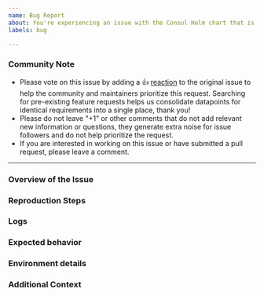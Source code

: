 ```yaml
---
name: Bug Report
about: You're experiencing an issue with the Consul Helm chart that is different than the documented behavior.
labels: bug

---
```


<!--- Please keep this note for the community --->

### Community Note

* Please vote on this issue by adding a 👍 [reaction](https://blog.github.com/2016-03-10-add-reactions-to-pull-requests-issues-and-comments/) to the original issue to help the community and maintainers prioritize this request. Searching for pre-existing feature requests helps us consolidate datapoints for identical requirements into a single place, thank you!
* Please do not leave "+1" or other comments that do not add relevant new information or questions, they generate extra noise for issue followers and do not help prioritize the request.
* If you are interested in working on this issue or have submitted a pull request, please leave a comment.

<!--- Thank you for keeping this note for the community --->

---

<!--- When filing a bug, please include the following headings if possible. Any example text in this template can be deleted. --->

### Overview of the Issue

<!--- Please describe the issue you are having and how you encountered the problem. --->

### Reproduction Steps

<!--- 

In order to effectively and quickly resolve the issue, please provide exact steps that allow us the reproduce the problem. If no steps are provided, then it will likely take longer to get the issue resolved. An example that you can follow is provided below. 

Steps to reproduce this issue, eg:

1. When running helm install with the following `values.yml`:
```
global:
  domain: consul
  datacenter: dc1
server:
  replicas: 1
  bootstrapExpect: 1
connectInject:
  enabled: true
controller:
  enabled: true
```
1. View error

  --->

### Logs

<!---

Provide log files from Consul Kubernetes components by providing output from `kubectl logs` from the pod and container that is surfacing the issue. 

<details>
  <summary>Logs</summary>

```
output from 'kubectl logs' in relevant components
```

</details>

--->

### Expected behavior

<!--- What was the expected result after following the reproduction steps? --->

### Environment details

<!---

If not already included, please provide the following:
- `consul-k8s` version:
- `consul-helm` version:
- `values.yaml` used to deploy the helm chart:

Additionally, please provide details regarding the Kubernetes Infrastructure, as shown below:
- Kubernetes version: v1.22.x
- Cloud Provider (If self-hosted, the Kubernetes provider utilized): EKS, AKS, GKE, OpenShift (and version), Rancher (and version), TKGI (and version)
- Networking CNI plugin in use: Calico, Cilium, NSX-T 

Any other information you can provide about the environment/deployment.
--->


### Additional Context

<!---
Additional context on the problem. Docs, links to blogs, or other material that lead you to discover this issue or were helpful in troubleshooting the issue. 
--->
